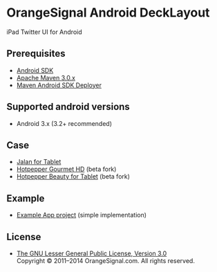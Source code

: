 # OrangeSignal Android DeckLayout

iPad Twitter UI for Android

## Prerequisites

* [Android SDK](http://developer.android.com/sdk/)
* [Apache Maven 3.0.x](http://maven.apache.org/)
* [Maven Android SDK Deployer](https://github.com/mosabua/maven-android-sdk-deployer)

## Supported android versions

* Android 3.x (3.2+ recommended)

## Case

* [Jalan for Tablet](https://play.google.com/store/apps/details?id=net.jalan.android.tablet)
* [Hotpepper Gourmet HD](https://play.google.com/store/apps/details?id=jp.co.recruit.hotpeppertablet) (beta fork)
* [Hotpepper Beauty for Tablet](https://play.google.com/store/apps/details?id=jp.co.recruit.hotpepper.beauty.tablet) (beta fork)

## Example

* [Example App project](https://github.com/orangesignal/orangesignal-android-decklayout-example) (simple implementation)

## License

* [The GNU Lesser General Public License, Version 3.0](http://www.gnu.org/licenses/lgpl-3.0.txt)   
  Copyright © 2011–2014 OrangeSignal.com. All rights reserved.
